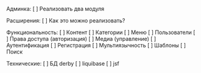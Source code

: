 Админка:
[ ] Реализовать два модуля

Расширения:
[ ] Как это можно реализовать?

Функциональность:
[ ] Контент
[ ] Категории
[ ] Меню
[ ] Пользователи
[ ] Права доступа (авторизация)
[ ] Медиа (управление)
[ ] Аутентификация
[ ] Регистрация
[ ] Мультиязычность
[ ] Шаблоны
[ ] Поиск

Технические:
[ ] БД derby
[ ] liquibase
[ ] jsf
